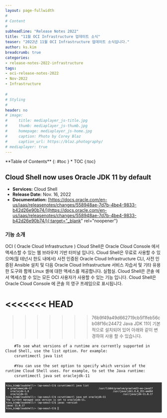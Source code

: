 ```yaml
---
layout: page-fullwidth
#
# Content
#
subheadline: "Release Notes 2022"
title: "11월 OCI Infrastructure 업데이트 소식"
teaser: "2022년 11월 OCI Infrastructure 업데이트 소식입니다."
author: ks.kim
breadcrumb: true
categories:
- release-notes-2022-infrastructure
tags:
- oci-release-notes-2022
- Nov-2022
- Infrastructure

#
# Styling
#
header: no
# image:
#     title: mediaplayer_js-title.jpg
#     thumb: mediaplayer_js-thumb.jpg
#     homepage: mediaplayer_js-home.jpg
#     caption: Photo by Corey Blaz
#     caption_url: https://blaz.photography/
# mediaplayer: true
---
```


<div class="panel radius" markdown="1">
**Table of Contents**
{: #toc }
*  TOC
{:toc}
</div>

## Cloud Shell now uses Oracle JDK 11 by default
* **Services:** Cloud Shell
* **Release Date:** Nov. 16, 2022
* **Documentation:** [https://docs.oracle.com/en-us/iaas/releasenotes/changes/558948ae-7d7b-4be4-9833-b42d26e90b74/](https://docs.oracle.com/en-us/iaas/releasenotes/changes/558948ae-7d7b-4be4-9833-b42d26e90b74/){:target="_blank" rel="noopener"}

### 기능 소개
OCI ( Oracle Cloud Infrastructure ) Cloud Shell은 Oracle Cloud Console 에서 액세스할 수 있는 웹 브라우저 기반 터미널 입니다. Cloud Shell은 무료로 사용할 수 있으며(월 테넌시 한도 내에서) 사전 인증된 Oracle Cloud Infrastructure CLI, 사전 인증된 Ansible 설치 및 다음 Oracle Cloud Infrastructure 서비스 자습서 및 기타 유용한 도구와 함께 Linux 셸에 대한 액세스를 제공합니다. 실험실. Cloud Shell은 콘솔 에서 액세스할 수 있는 모든 OCI 사용자가 사용할 수 있는 기능 입니다. Cloud Shell은 Oracle Cloud Console 에 콘솔 의 영구 프레임으로 표시됩니다.

<<<<<<< HEAD
=======

>>>>>>> 76b9f49a49d662719cb5f1feb56cb08f16c24472
> Java JDK 11이 기본적으로 설치되어 있어 아래와 같이 변경하여 사용 할 수 있습니다.

```terminal
    #To see what versions of a runtime are currently supported in Cloud Shell, use the list option. For example:
    csruntimectl java list
    
    #You can use the set option to specify which version of the runtime Cloud Shell uses. For example, to set the Java runtime:
    csruntimectl java set oraclejdk-11
```

![](/assets/img/infrastructure/2022/11/SCR-20230116-j96.png)

